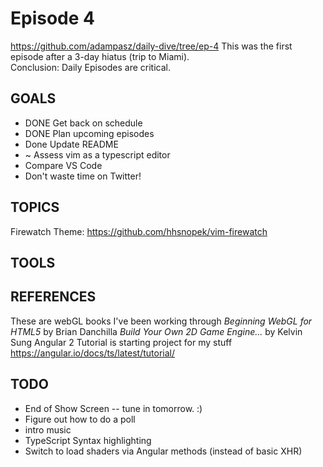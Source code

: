 
# Episode 4
https://github.com/adampasz/daily-dive/tree/ep-4
This was the first episode after a 3-day hiatus (trip to Miami).  
Conclusion: Daily Episodes are critical.  


## GOALS
* DONE Get back on schedule
* DONE Plan upcoming episodes
* Done Update README 
* ~ Assess vim as a typescript editor
* Compare VS Code
* Don't waste time on Twitter!

## TOPICS
Firewatch Theme: https://github.com/hhsnopek/vim-firewatch

## TOOLS

## REFERENCES
These are webGL books I've been working through
*Beginning WebGL for HTML5* by Brian Danchilla
*Build Your Own 2D Game Engine...* by Kelvin Sung
Angular 2 Tutorial is starting project for my stuff https://angular.io/docs/ts/latest/tutorial/

## TODO
* End of Show Screen -- tune in tomorrow. :)
* Figure out how to do a poll
* intro music
* TypeScript Syntax highlighting
* Switch to load shaders via Angular methods (instead of basic XHR)
